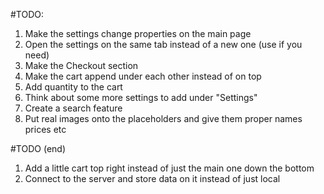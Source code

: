 #TODO: 

1. Make the settings change properties on the main page
2. Open the settings on the same tab instead of a new one (use <a> if you need)
3. Make the Checkout section
4. Make the cart append under each other instead of on top
5. Add quantity to the cart
6. Think about some more settings to add under "Settings"
7. Create a search feature
8. Put real images onto the placeholders and give them proper names prices etc

#TODO (end) 
1. Add a little cart top right instead of just the main one down the bottom
2. Connect to the server and store data on it instead of just local
